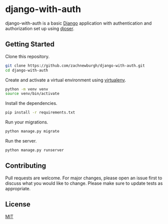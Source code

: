 # django-with-auth

django-with-auth is a basic [Django](https://www.djangoproject.com/) application with authentication and authorization set up using [djoser](https://djoser.readthedocs.io/en/stable/).

## Getting Started

Clone this repository.

```bash
git clone https://github.com/zachnewburgh/django-with-auth.git
cd django-with-auth
```

Create and activate a virtual environment using [virtualenv](https://virtualenv.pypa.io/en/latest/installation.html).

```bash
python -m venv venv
source venv/bin/activate
```

Install the dependencies.

```bash
pip install -r requirements.txt
```

Run your migrations.

```bash
python manage.py migrate
```

Run the server.

```bash
python manage.py runserver
```

## Contributing

Pull requests are welcome. For major changes, please open an issue first
to discuss what you would like to change. Please make sure to update tests as appropriate.

## License

[MIT](https://choosealicense.com/licenses/mit/)
